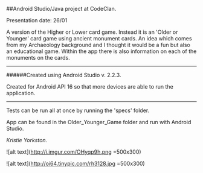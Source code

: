 ##Android Studio/Java project at CodeClan.

Presentation date: 26/01

A version of the Higher or Lower card game.  Instead it is an 'Older or Younger' card game using ancient monument cards.
An idea which comes from my Archaeology background and I thought it would be a fun but also an educational game.  Within the app there is also information on each of the monuments on the cards.

____

######Created using Android Studio v. 2.2.3.

Created for Android API 16 so that more devices are able to run the application.

____

Tests can be run all at once by running the 'specs' folder.

App can be found in the Older_Younger_Game folder and run with Android Studio.


*Kristie Yorkston.*

![alt text](http://i.imgur.com/OHyqp9h.png =500x300)

![alt text](http://oi64.tinypic.com/rh3128.jpg =500x300)
